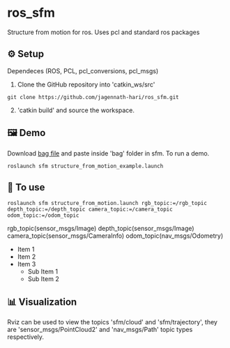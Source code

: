 # ros_sfm
Structure from motion for ros. Uses pcl and standard ros packages

## ⚙️ Setup
Dependeces (ROS, PCL, pcl_conversions, pcl_msgs)

1. Clone the GitHub repository into 'catkin_ws/src'
```shell
git clone https://github.com/jagennath-hari/ros_sfm.git
```
2. 'catkin build' and source the workspace.

## 🖼 Demo
Download [bag file](https://drive.google.com/uc?export=download&id=1SUDQQADDZAbozKulQ5Lv8tRqpfOsAcj8) and paste inside 'bag' folder in sfm.
To run a demo.
```shell
roslaunch sfm structure_from_motion_example.launch
```
## 🏁 To use
```shell
roslaunch sfm structure_from_motion.launch rgb_topic:=/rgb_topic depth_topic:=/depth_topic camera_topic:=/camera_topic odom_topic:=/odom_topic
```
rgb_topic(sensor_msgs/Image)
depth_topic(sensor_msgs/Image)
camera_topic(sensor_msgs/CameraInfo)
odom_topic(nav_msgs/Odometry)

- Item 1
- Item 2
- Item 3
  - Sub Item 1
  - Sub Item 2

## 📊 Visualization
Rviz can be used to view the topics 'sfm/cloud' and 'sfm/trajectory', they are 'sensor_msgs/PointCloud2' and 'nav_msgs/Path' topic types respectively.
